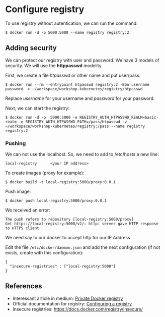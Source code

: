 # Configure registry

To use registry without autentication, we can run the command:
```
$ docker run -d -p 5000:5000 --name registry registry:2
```

## Adding security

We can protect our registry with user and password. We have 3 models of security. We will use the **httppasswd** modelity. 

First, we create a file *htpasswd* or other name and put user/pass:
```
$ docker run --rm --entrypoint htpasswd registry:2 -Bbn username password  > ~/workspace/workshop-kubernetes/registry/htpasswd
```
Replace *username* for your username and *password* for your password.

Next, we can start the registry:
```
$ docker run -d -p  5000:5000 -e REGISTRY_AUTH_HTPASSWD_REALM=basic-realm -e REGISTRY_AUTH_HTPASSWD_PATH=/pass/htpasswd -v ~/workspace/workshop-kubernetes/registry:/pass --name registry registry:2
```
### Pushing

We can not use the localhost. So, we need to add to /etc/hosts a new line:
```
local-registry      <your IP address>
```

To create images (proxy for example):
```
$ docker build -t local-registry:5000/proxy:0.0.1 .
```
Push image:
```
$ docker push local-registry:5000/proxy:0.0.1
```
We received an error:
```
The push refers to repository [local-registry:5000/proxy]
Get https://local-registry:5000/v2/: http: server gave HTTP response to HTTPS client
```
We need say to our docker to accept http for our IP Address

Edit the file `/etc/docker/daemon.json` and add the next configuration (if not exists, create with this configuration):
```
{
  "insecure-registries" : ["local-registry:5000"]
}
```



## References
- Interessant article in medium: [Private Docker registry](https://medium.com/@cnadeau_/private-docker-registry-part-1-basic-local-example-c409582e0e3f)
- Official documentation for registry: [Configuring a registry](https://docs.docker.com/registry/configuration/)
- Insecure registries: https://docs.docker.com/registry/insecure/